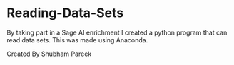 # Reading-Data-Sets
By taking part in a Sage AI enrichment I created a python program that can read data sets. This was made using Anaconda.

Created By Shubham Pareek
